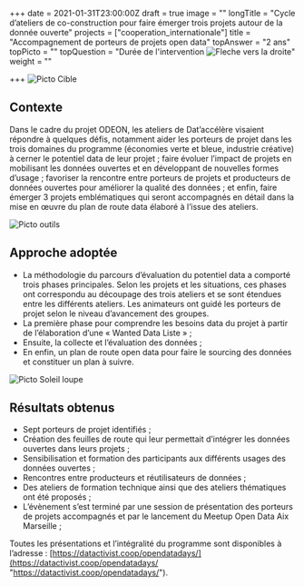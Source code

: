 +++
date = 2021-01-31T23:00:00Z
draft = true
image = ""
longTitle = "Cycle d’ateliers de co-construction pour faire émerger trois projets autour de la donnée ouverte"
projects = ["cooperation_internationale"]
title = "Accompagnement de porteurs de projets open data"
topAnswer = "2 ans"
topPicto = ""
topQuestion = "Durée de l'intervention ![Fleche vers la droite](/images/white-dotted-arrow.svg)"
weight = ""

+++
![Picto Cible](/images/target.svg)

## Contexte

Dans le cadre du projet ODEON, les ateliers de Dat’accélère visaient répondre à quelques défis, notamment aider les porteurs de projet dans les trois domaines du programme (économies verte et bleue, industrie créative) à cerner le potentiel data de leur projet ; faire évoluer l’impact de projets en mobilisant les données ouvertes et en développant de nouvelles formes d’usage ; favoriser la rencontre entre porteurs de projets et producteurs de données ouvertes pour améliorer la qualité des données ; et enfin, faire émerger 3 projets emblématiques qui seront accompagnés en détail dans la mise en œuvre du plan de route data élaboré à l’issue des ateliers.

![Picto outils](/images/tools.svg)

## Approche adoptée

* La méthodologie du parcours d’évaluation du potentiel data a comporté trois phases principales. Selon les projets et les situations, ces phases ont correspondu au découpage des trois ateliers et se sont étendues entre les différents ateliers. Les animateurs ont guidé les porteurs de projet selon le niveau d’avancement des groupes.
* La première phase pour comprendre les besoins data du projet à partir de l’élaboration d’une « Wanted Data Liste » ;
* Ensuite, la collecte et l’évaluation des données ;
* En enfin, un plan de route open data pour faire le sourcing des données et constituer un plan à suivre.

![Picto Soleil loupe](/images/search-sun.svg)

## Résultats obtenus

* Sept porteurs de projet identifiés ;
* Création des feuilles de route qui leur permettait d’intégrer les données ouvertes dans leurs projets ;
* Sensibilisation et formation des participants aux différents usages des données ouvertes ;
* Rencontres entre producteurs et réutilisateurs de données ;
* Des ateliers de formation technique ainsi que des ateliers thématiques ont été proposés ;
* L’évènement s’est terminé par une session de présentation des porteurs de projets accompagnés et par le lancement du Meetup Open Data Aix Marseille ;

Toutes les présentations et l’intégralité du programme sont disponibles à l’adresse : [https://datactivist.coop/opendatadays/](https://datactivist.coop/opendatadays/ "https://datactivist.coop/opendatadays/").